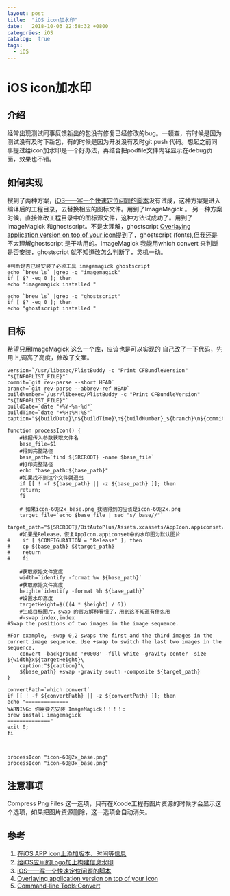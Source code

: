 ```yaml
---
layout: post
title:  "iOS icon加水印"
date:   2018-10-03 22:58:32 +0800
categories: iOS
catalog:  true
tags:
  - iOS 
---
```




# iOS icon加水印

## 介绍
经常出现测试同事反馈新出的包没有修复已经修改的bug。一顿查，有时候是因为测试没有及时下新包，有的时候是因为开发没有及时git push 代码。想起之前同事提过给icon加水印是一个好办法，再结合把podfile文件内容显示在debug页面，效果也不错。

## 如何实现
搜到了两种方案，[iOS——写一个快速定位问题的脚本](http://zhoulingyu.com/2017/04/04/iOS——写一个快速定位问题的脚本/#more)没有试成，这种方案是进入编译后的工程目录，去替换相应的图标文件。用到了ImageMagick 。
另一种方案时候，直接修改工程目录中的图标源文件，这种方法试成功了。用到了ImageMagick 和ghostscript。不是太理解，ghostscript [Overlaying application version on top of your icon](http://merowing.info/2013/03/overlaying-application-version-on-top-of-your-icon/)提到了，ghostscript (fonts),但我还是不太理解ghostscript 是干啥用的。ImageMagick 我能用which convert 来判断是否安装，ghostscript 就不知道改怎么判断了，灵机一动。

~~~shell
#判断是否已经安装了必须工具 imagemagick ghostscript
echo `brew ls` |grep -q "imagemagick"
if [ $? -eq 0 ]; then
echo "imagemagick installed "

echo `brew ls` |grep -q "ghostscript"
if [ $? -eq 0 ]; then
echo "ghostscript installed "

~~~


## 目标
希望只用ImageMagick 这么一个库，应该也是可以实现的
自己改了一下代码，先用上,调高了高度，修改了文案。

~~~shell
version=`/usr/libexec/PlistBuddy -c "Print CFBundleVersion" "${INFOPLIST_FILE}"`
commit=`git rev-parse --short HEAD`
branch=`git rev-parse --abbrev-ref HEAD`
buildNumber=`/usr/libexec/PlistBuddy -c "Print CFBundleVersion" "${INFOPLIST_FILE}"`
buildDate=`date "+%Y-%m-%d"`
buildTime=`date "+%H:%M:%S"`
caption="${buildDate}\n${buildTime}\n${buildNumber}_${branch}\n${commit}"

function processIcon() {
    #根据传入参数获取文件名
    base_file=$1
    #得到完整路径
    base_path=`find ${SRCROOT} -name $base_file`
    #打印完整路径
    echo "base_path:${base_path}"
    #如果找不到这个文件就退出
    if [[ ! -f ${base_path} || -z ${base_path} ]]; then
    return;
    fi

    # 如果icon-60@2x_base.png 我猜得到的应该是icon-60@2x.png
    target_file=`echo $base_file | sed "s/_base//"`
    target_path="${SRCROOT}/BitAutoPlus/Assets.xcassets/AppIcon.appiconset/${target_file}"
    #如果是Release，恢复AppIcon.appiconset中的水印图为默认图片
#    if [ $CONFIGURATION = "Release" ]; then
#    cp ${base_path} ${target_path}
#    return
#    fi

    #获取原始文件宽度
    width=`identify -format %w ${base_path}`
    #获取原始文件高度
    height=`identify -format %h ${base_path}`
    #设置水印高度
    targetHeight=$(((4 * $height) / 6))
    #生成目标图片，swap 的官方解释看懂了，用到这不知道有什么用
    #-swap index,index
#Swap the positions of two images in the image sequence.

#For example, -swap 0,2 swaps the first and the third images in the current image sequence. Use +swap to switch the last two images in the sequence.
    convert -background '#0008' -fill white -gravity center -size ${width}x${targetHeight}\
    caption:"${caption}"\
    ${base_path} +swap -gravity south -composite ${target_path}
}

convertPath=`which convert`
if [[ ! -f ${convertPath} || -z ${convertPath} ]]; then
echo "==============
WARNING: 你需要先安装 ImageMagick！！！！:
brew install imagemagick
=============="
exit 0;
fi



processIcon "icon-60@2x_base.png"
processIcon "icon-60@3x_base.png"
~~~



## 注意事项

Compress Png Files 这一选项，只有在Xcode工程有图片资源的时候才会显示这个选项，如果把图片资源删除，这一选项会自动消失。

## 参考

1. [在iOS APP icon上添加版本、时间等信息](https://www.jianshu.com/p/df21c51668f1)
2. [给iOS应用的Logo加上构建信息水印](https://juejin.im/post/5a32120f51882575d42f6609)
3. [iOS——写一个快速定位问题的脚本](http://zhoulingyu.com/2017/04/04/iOS——写一个快速定位问题的脚本/#more)
4. [Overlaying application version on top of your icon](http://merowing.info/2013/03/overlaying-application-version-on-top-of-your-icon/)
5. [Command-line Tools:Convert](http://www.imagemagick.org/script/convert.php)


